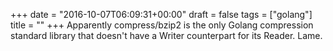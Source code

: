 +++
date = "2016-10-07T06:09:31+00:00"
draft = false
tags = ["golang"]
title = ""
+++
Apparently compress/bzip2 is the only Golang compression standard library that doesn't have a Writer counterpart for its Reader. Lame.
